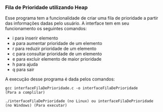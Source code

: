 ### Fila de Prioridade utilizando Heap



Esse programa tem a funcionalidade de criar uma fila de prioridade a partir das informações dadas pelo usuário. A interface tem em seu funcionamento os seguintes comandos:


+ i <id do elemento> <prioridade> 		para inserir elemento
+ a <id do elemento> <nova prioridade> 	para aumentar prioridade de um elemento
+ r <id do elemento> <nova prioridade>	para reduzir prioridade de um elemento
+ c <id do elemento>					para consultar prioridade de um elemento
+ e 									para excluir elemento de maior prioridade
+ h  									para ajuda
+ q  									para sair



A execução desse programa é dada pelos comandos:

```gcc interfaceFilaDePrioridade.c -o interfaceFilaDePrioridade						(Para a complilar)```

```./interfaceFilaDePrioridade (no Linux) ou interfaceFilaDePrioridade (no Windows)	(Para executar)```
